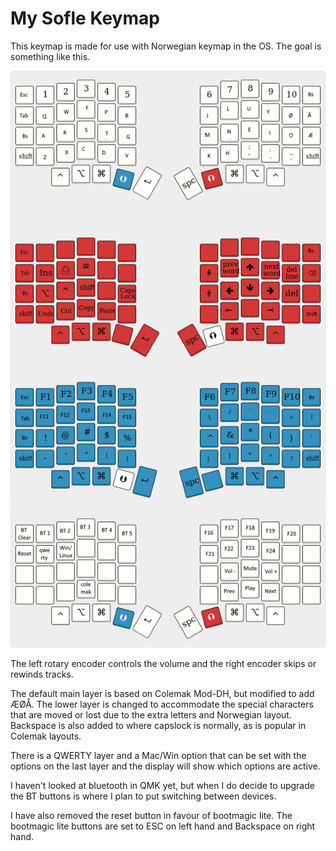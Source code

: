 # My Sofle Keymap
This keymap is made for use with Norwegian keymap in the OS. The goal is something like this.

![](soflekeyboard.png)

The left rotary encoder controls the volume and the right encoder skips or rewinds tracks.

The default main layer is based on Colemak Mod-DH, but modified to add ÆØÅ. The lower layer is changed to accommodate the special characters that are moved or lost due to the extra letters and Norwegian layout. Backspace is also added to where capslock is normally, as is popular in Colemak layouts.

There is a QWERTY layer and a Mac/Win option that can be set with the options on the last layer and the display will show which options are active.

I haven't looked at bluetooth in QMK yet, but when I do decide to upgrade the BT buttons is where I plan to put switching between devices.

I have also removed the reset button in favour of bootmagic lite. The bootmagic lite buttons are set to ESC on left hand and Backspace on right hand.